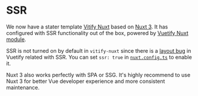 # SSR

We now have a stater template [Vitify Nuxt](https://github.com/kingyue737/vitify-nuxt) based on [Nuxt 3](https://nuxt.com/). It has configured with SSR functionality out of the box, powered by [Vuetify Nuxt module](https://github.com/userquin/vuetify-nuxt-module).

SSR is not turned on by default in `vitify-nuxt` since there is a [layout bug](https://github.com/vuetifyjs/vuetify/issues/15202) in Vuetify related with SSR. You can set `ssr: true` in [`nuxt.config.ts`](https://github.com/kingyue737/vitify-nuxt/blob/main/nuxt.config.ts) to enable it.

Nuxt 3 also works perfectly with SPA or SSG. It's highly recommend to use Nuxt 3 for better Vue developer experience and more consistent maintenance.

